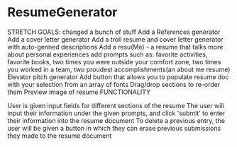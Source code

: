 # ResumeGenerator
STRETCH GOALS:
changed a bunch of stuff
Add a References generator
Add a cover letter generator
Add a troll resume and cover letter generator with auto-genned descriptions
Add a resu(Me) - a resume that talks more about personal experiences
add prompts such as: favorite activities, favorite books, two times you were outside your comfort zone, two times you worked in a team, two proudest accomplishments(an about me resume)
Elevator pitch generator
Add button that allows you to populate resume doc with your selection from an array of fonts
Drag/drop sections to re-order them
Preview image of resume
FUNCTIONALITY

User is given input fields for different sections of the resume
The user will input their information under the given prompts, and click 'submit' to enter their information into the resume document
To delete a previous entry, the user will be given a button in which they can erase previous submissions they made to the resume document
